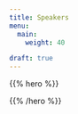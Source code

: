 ```yaml
---
title: Speakers
menu:
  main:
    weight: 40

draft: true
---
```


{{% hero %}}
<!-- TODO: filter and search -->
{{% /hero %}}
<!--   
<p >
   <script type="text/javascript" src="https://sessionize.com/api/v2/ccukgco8/view/SpeakerWall"></script>
</p>
-->                    